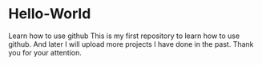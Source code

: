 # Hello-World
Learn how to use github
This is my first repository to learn how to use github. And later I will upload more projects I have done in the past.
Thank you for your attention.
